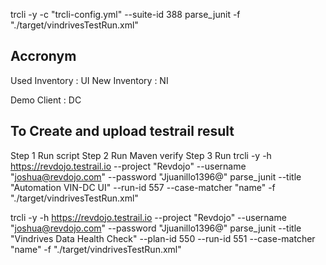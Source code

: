 

trcli -y -c "trcli-config.yml" --suite-id 388 parse_junit -f "./target/vindrivesTestRun.xml"

## Accronym
Used Inventory : UI
New Inventory : NI

Demo Client : DC

## To Create and upload testrail result
Step 1 Run script
Step 2 Run Maven verify
Step 3 Run trcli -y -h https://revdojo.testrail.io --project "Revdojo" --username "joshua@revdojo.com" --password "Jjuanillo1396@" parse_junit --title "Automation VIN-DC UI" --run-id 557 --case-matcher "name" -f "./target/vindrivesTestRun.xml"


trcli -y -h https://revdojo.testrail.io --project "Revdojo" --username "joshua@revdojo.com" --password "Jjuanillo1396@" parse_junit --title "Vindrives Data Health Check" --plan-id 550 --run-id 551 --case-matcher "name" -f "./target/vindrivesTestRun.xml"